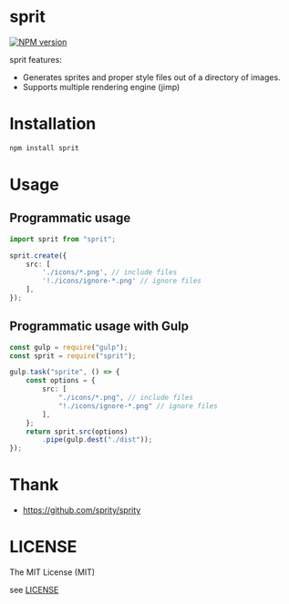 # sprit

[![NPM version](https://badge.fury.io/js/sprit.svg)](http://badge.fury.io/js/sprit)

sprit features:

- Generates sprites and proper style files out of a directory of images.
- Supports multiple rendering engine (jimp)

# Installation

```bash
npm install sprit
```

# Usage

## Programmatic usage

```typescript
import sprit from "sprit";

sprit.create({
    src: [
        './icons/*.png', // include files
        '!./icons/ignore-*.png' // ignore files
    ],
});
```

## Programmatic usage with Gulp

```typescript
const gulp = require("gulp");
const sprit = require("sprit");

gulp.task("sprite", () => {
    const options = {
        src: [
            "./icons/*.png", // include files
            "!./icons/ignore-*.png" // ignore files
        ],
    };
    return sprit.src(options)
        .pipe(gulp.dest("./dist"));
});
```

# Thank

- https://github.com/sprity/sprity

# LICENSE

The MIT License (MIT)

see [LICENSE](LICENSE)
